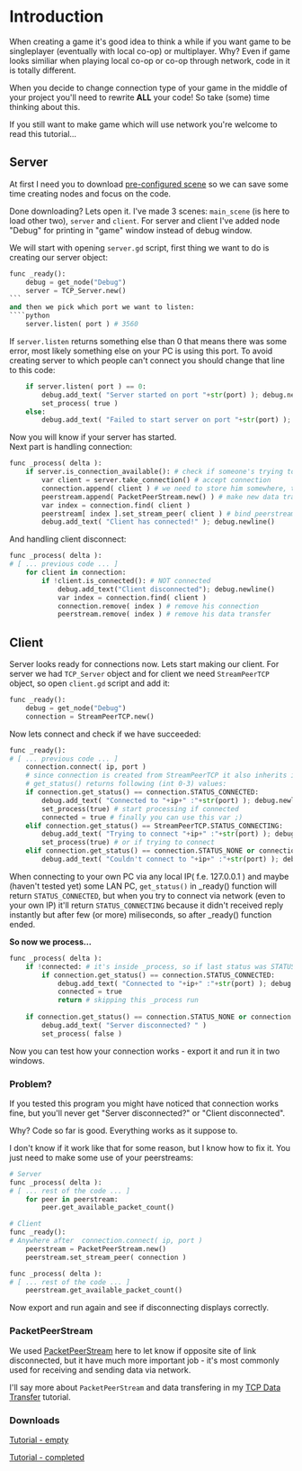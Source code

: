 # Introduction  
When creating a game it's good idea to think a while if you want game to be singleplayer (eventually with local co-op) or multiplayer. Why? Even if game looks similiar when playing local co-op or co-op through network, code in it is totally different.  
  
When you decide to change connection type of your game in the middle of your project you'll need to rewrite **ALL** your code! So take (some) time thinking about this.  
  
If you still want to make game which will use network you're welcome to read this tutorial...  
  
## Server  
  
At first I need you to download [pre-configured scene](https://drive.google.com/open?id=0Bz_8S_euQkQVZGxHbjkwOTdLSVk&authuser=0) so we can save some time creating nodes and focus on the code.  
  
Done downloading? Lets open it. I've made 3 scenes: `main_scene` (is here to load other two), `server` and `client`. For server and client I've added node "Debug" for printing in "game" window instead of debug window.  
  
We will start with opening `server.gd` script, first thing we want to do is creating our server object:  
````python
func _ready():
	debug = get_node("Debug")
	server = TCP_Server.new()
```
and then we pick which port we want to listen:
````python
	server.listen( port ) # 3560
````  
If `server.listen` returns something else than 0 that means there was some error, most likely something else on your PC is using this port. To avoid creating server to which people can't connect you should change that line to this code:
````python
	if server.listen( port ) == 0:
		debug.add_text( "Server started on port "+str(port) ); debug.newline()
		set_process( true )
	else:
		debug.add_text( "Failed to start server on port "+str(port) ); debug.newline()
````
Now you will know if your server has started.  
Next part is handling connection:
````python
func _process( delta ):
	if server.is_connection_available(): # check if someone's trying to connect
		var client = server.take_connection() # accept connection
		connection.append( client ) # we need to store him somewhere, that's why we created our Array
		peerstream.append( PacketPeerStream.new() ) # make new data transfer object for him
		var index = connection.find( client )
		peerstream[ index ].set_stream_peer( client ) # bind peerstream to new client
		debug.add_text( "Client has connected!" ); debug.newline()
````  
And handling client disconnect:
````python
func _process( delta ):
# [ ... previous code ... ]
	for client in connection:
		if !client.is_connected(): # NOT connected
			debug.add_text("Client disconnected"); debug.newline()
			var index = connection.find( client )
			connection.remove( index ) # remove his connection
			peerstream.remove( index ) # remove his data transfer
````  
  
  
## Client  
Server looks ready for connections now. Lets start making our client. For server we had `TCP_Server` object and for client we need `StreamPeerTCP` object, so open `client.gd` script and add it:  
````python
func _ready():
	debug = get_node("Debug")
	connection = StreamPeerTCP.new()
````
Now lets connect and check if we have succeeded:
````python
func _ready():
# [ ... previous code ... ]
	connection.connect( ip, port )
	# since connection is created from StreamPeerTCP it also inherits its constants
	# get_status() returns following (int 0-3) values:
	if connection.get_status() == connection.STATUS_CONNECTED:
		debug.add_text( "Connected to "+ip+" :"+str(port) ); debug.newline()
		set_process(true) # start processing if connected
		connected = true # finally you can use this var ;)
	elif connection.get_status() == StreamPeerTCP.STATUS_CONNECTING:
		debug.add_text( "Trying to connect "+ip+" :"+str(port) ); debug.newline()
		set_process(true) # or if trying to connect
	elif connection.get_status() == connection.STATUS_NONE or connection.get_status() == StreamPeerTCP.STATUS_ERROR:
		debug.add_text( "Couldn't connect to "+ip+" :"+str(port) ); debug.newline()
````  
When connecting to your own PC via any local IP( f.e. 127.0.0.1 ) and maybe (haven't tested yet) some LAN PC, `get_status()` in _ready() function will return `STATUS_CONNECTED`, but when you try to connect via network (even to your own IP) it'll return `STATUS_CONNECTING` because it didn't received reply instantly but after few (or more) miliseconds, so after _ready() function ended.  
  
**So now we process...**
````python
func _process( delta ):
	if !connected: # it's inside _process, so if last status was STATUS_CONNECTING
		if connection.get_status() == connection.STATUS_CONNECTED:
			debug.add_text( "Connected to "+ip+" :"+str(port) ); debug.newline()
			connected = true
			return # skipping this _process run
	
	if connection.get_status() == connection.STATUS_NONE or connection.get_status() == connection.STATUS_ERROR:
		debug.add_text( "Server disconnected? " )
		set_process( false )
````  
  
Now you can test how your connection works - export it and run it in two windows.  
  

### Problem?  
If you tested this program you might have noticed that connection works fine, but you'll never get "Server disconnected?" or "Client disconnected".  
  
Why? Code so far is good. Everything works as it suppose to.  
  
I don't know if it work like that for some reason, but I know how to fix it. You just need to make some use of your peerstreams:
````python
# Server
func _process( delta ):
# [ ... rest of the code ... ]
	for peer in peerstream:
		peer.get_available_packet_count()
````
````python
# Client
func _ready():
# Anywhere after  connection.connect( ip, port )
	peerstream = PacketPeerStream.new()
	peerstream.set_stream_peer( connection )

func _process( delta ):
# [ ... rest of the code ... ]
	peerstream.get_available_packet_count()
````  
Now export and run again and see if disconnecting displays correctly.  
  
### PacketPeerStream  
We used [PacketPeerStream](http://docs.godotengine.org/en/latest/classes/class_packetpeerstream.html) here to let know if opposite site of link disconnected, but it have much more important job - it's most commonly used for receiving and sending data via network.  
  
I'll say more about `PacketPeerStream` and data transfering in my [TCP Data Transfer](https://github.com/Kermer/Godot/tree/master/Tutorials/tut_tcp_data_transfer.md) tutorial.  
  
### Downloads  
  
[Tutorial - empty](https://drive.google.com/open?id=0Bz_8S_euQkQVZGxHbjkwOTdLSVk&authuser=0)  
  
[Tutorial - completed](https://drive.google.com/open?id=0Bz_8S_euQkQVY1Z1cFhkT1F0RlE&authuser=0)